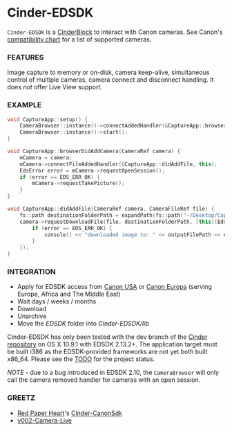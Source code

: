 # Cinder-EDSDK
`Cinder-EDSDK` is a [CinderBlock](http://libcinder.org/) to interact with Canon cameras. See Canon's [compatibility chart](http://www.usa.canon.com/cusa/consumer/standard_display/sdk_homepage#SDKQ7) for a list of supported cameras.

### FEATURES
Image capture to memory or on-disk, camera keep-alive, simultaneous control of multiple cameras, camera connect and disconnect handling. It does *not* offer Live View support.

### EXAMPLE
```C++
void CaptureApp::setup() {
    CameraBrowser::instance()->connectAddedHandler(&CaptureApp::browserDidAddCamera, this);
    CameraBrowser::instance()->start();
}

void CaptureApp::browserDidAddCamera(CameraRef camera) {
    mCamera = camera;
    mCamera->connectFileAddedHandler(&CaptureApp::didAddFile, this);
    EdsError error = mCamera->requestOpenSession();
    if (error == EDS_ERR_OK) {
        mCamera->requestTakePicture();
    }
}

void CaptureApp::didAddFile(CameraRef camera, CameraFileRef file) {
    fs::path destinationFolderPath = expandPath(fs::path("~/Desktop/Captures"));
    camera->requestDownloadFile(file, destinationFolderPath, [this](EdsError error, fs::path outputFilePath) {
        if (error == EDS_ERR_OK) {
            console() << "downloaded image to: " << outputFilePath << endl;
        }
    });
}
```

### INTEGRATION
- Apply for EDSDK access from [Canon USA](http://www.usa.canon.com/cusa/consumer/standard_display/sdk_homepage) or [Canon Europa](https://www.didp.canon-europa.com) (serving Europe, Africa and The Middle East)
- Wait days / weeks / months
- Download
- Unarchive
- Move the _EDSDK_ folder into _Cinder-EDSDK/lib_

Cinder-EDSDK has only been tested with the dev branch of the [Cinder repository](https://github.com/Cinder/Cinder) on OS X 10.9.1 with EDSDK 2.13.2+. The application target must be built i386 as the EDSDK-provided frameworks are not yet both built x86_64. Please see the [TODO](TODO.md) for the project status.

*NOTE* - due to a bug introduced in EDSDK 2.10, the `CameraBrowser` will only call the camera removed handler for cameras with an open session.

### GREETZ
- [Red Paper Heart](http://www.redpaperheart.com)'s [Cinder-CanonSdk](https://github.com/redpaperheart/Cinder-CanonSdk)
- [v002-Camera-Live](https://github.com/v002/v002-Camera-Live)

